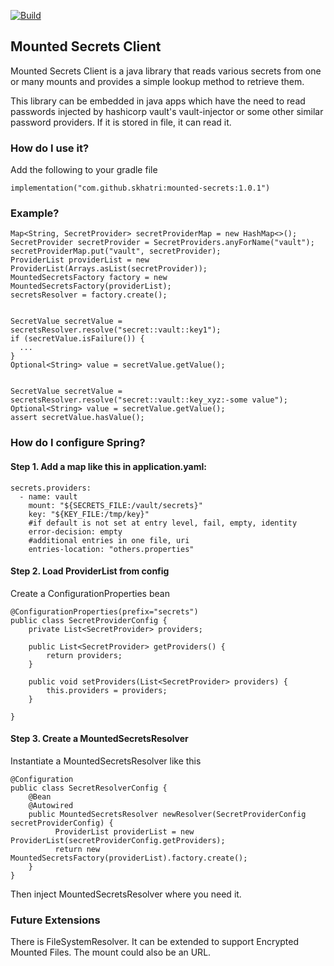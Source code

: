 
[![Build](https://travis-ci.com/skhatri/mounted-secrets-client.svg?branch=master)](https://travis-ci.com/github/skhatri/mounted-secrets-client)

## Mounted Secrets Client

Mounted Secrets Client is a java library that reads various secrets from one or many mounts and provides a simple lookup method to retrieve
them.

This library can be embedded in java apps which have the need to read passwords injected by hashicorp vault's vault-injector or some other similar 
password providers. If it is stored in file, it can read it.


### How do I use it?

Add the following to your gradle file

```
implementation("com.github.skhatri:mounted-secrets:1.0.1")
```

### Example?

```
Map<String, SecretProvider> secretProviderMap = new HashMap<>();
SecretProvider secretProvider = SecretProviders.anyForName("vault");
secretProviderMap.put("vault", secretProvider);
ProviderList providerList = new ProviderList(Arrays.asList(secretProvider));
MountedSecretsFactory factory = new MountedSecretsFactory(providerList);
secretsResolver = factory.create();


SecretValue secretValue = secretsResolver.resolve("secret::vault::key1");
if (secretValue.isFailure()) {
  ...
}
Optional<String> value = secretValue.getValue();


SecretValue secretValue = secretsResolver.resolve("secret::vault::key_xyz:-some value");
Optional<String> value = secretValue.getValue();
assert secretValue.hasValue();
```

### How do I configure Spring?

#### Step 1. Add a map like this in application.yaml:
```
secrets.providers:
  - name: vault
    mount: "${SECRETS_FILE:/vault/secrets}"
    key: "${KEY_FILE:/tmp/key}"
    #if default is not set at entry level, fail, empty, identity
    error-decision: empty
    #additional entries in one file, uri
    entries-location: "others.properties"
```

#### Step 2. Load ProviderList from config

Create a ConfigurationProperties bean
```
@ConfigurationProperties(prefix="secrets")
public class SecretProviderConfig {
    private List<SecretProvider> providers;

    public List<SecretProvider> getProviders() {
        return providers;
    }

    public void setProviders(List<SecretProvider> providers) {
        this.providers = providers;
    }

}

```

#### Step 3. Create a MountedSecretsResolver

Instantiate a MountedSecretsResolver like this

```
@Configuration
public class SecretResolverConfig {
    @Bean
    @Autowired
    public MountedSecretsResolver newResolver(SecretProviderConfig secretProviderConfig) {
          ProviderList providerList = new ProviderList(secretProviderConfig.getProviders);
          return new MountedSecretsFactory(providerList).factory.create();
    }
}
```

Then inject MountedSecretsResolver where you need it.


### Future Extensions
There is FileSystemResolver. It can be extended to support Encrypted Mounted Files. The mount could also be an URL. 
 
 
